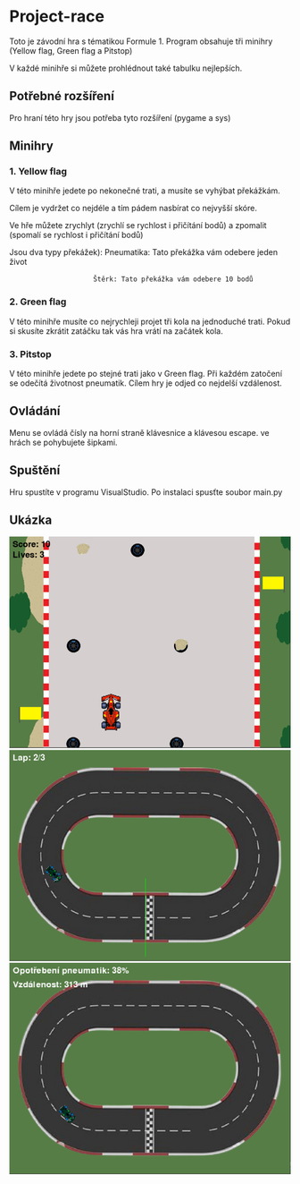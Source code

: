 # Project-race
Toto je závodní hra s tématikou Formule 1. Program obsahuje tři minihry (Yellow flag, Green flag a Pitstop)

V každé minihře si můžete prohlédnout také tabulku nejlepších.


## Potřebné rozšíření
Pro hraní této hry jsou potřeba tyto rozšíření (pygame a sys)


## Minihry
### 1. Yellow flag
V této minihře jedete po nekonečné trati, a musíte se vyhýbat překážkám.

Cílem je vydržet co nejdéle a tím pádem nasbírat co nejvyšší skóre.

Ve hře můžete zrychlyt (zrychlí se rychlost i přičítání bodů) a zpomalit (spomalí se rychlost i přičítání bodů)

Jsou dva typy překážek): Pneumatika: Tato překážka vám odebere jeden život

                         Štěrk: Tato překážka vám odebere 10 bodů
                        

### 2. Green flag
V této minihře musíte co nejrychleji projet tři kola na jednoduché trati.
Pokud si skusíte zkrátit zatáčku tak vás hra vrátí na začátek kola.

### 3. Pitstop
V této minihře jedete po stejné trati jako v Green flag.
Při každém zatočení se odečítá životnost pneumatik.
Cílem hry je odjed co nejdelší vzdálenost.


## Ovládání
Menu se ovládá čísly na horní straně klávesnice a klávesou escape.
ve hrách se pohybujete šipkami.


## Spuštění
Hru spustíte v programu VisualStudio.
Po instalaci spusťte soubor main.py


## Ukázka
![Yellow flag](project_race/YFmenu_picture.png)
![Green flag](project_race/GFmenu_picture.png)
![Pitstop](project_race/Pmenu_picture.png)
